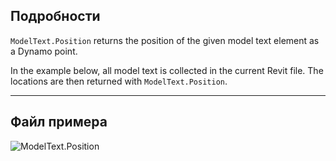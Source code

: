## Подробности
`ModelText.Position` returns the position of the given model text element as a Dynamo point.

In the example below, all model text is collected in the current Revit file. The locations are then returned with `ModelText.Position`.
___
## Файл примера

![ModelText.Position](./Revit.Elements.ModelText.Position_img.jpg)
